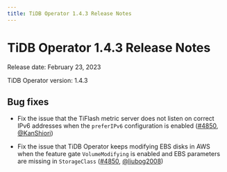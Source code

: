 ```yaml
---
title: TiDB Operator 1.4.3 Release Notes
---
```


# TiDB Operator 1.4.3 Release Notes

Release date: February 23, 2023

TiDB Operator version: 1.4.3

## Bug fixes

- Fix the issue that the TiFlash metric server does not listen on correct IPv6 addresses when the `preferIPv6` configuration is enabled ([#4850](https://github.com/pingcap/tidb-operator/pull/4889), [@KanShiori](https://github.com/KanShiori))

- Fix the issue that TiDB Operator keeps modifying EBS disks in AWS when the feature gate `VolumeModifying` is enabled and EBS parameters are missing in `StorageClass` ([#4850](https://github.com/pingcap/tidb-operator/pull/4892), [@liubog2008](https://github.com/liubog2008))